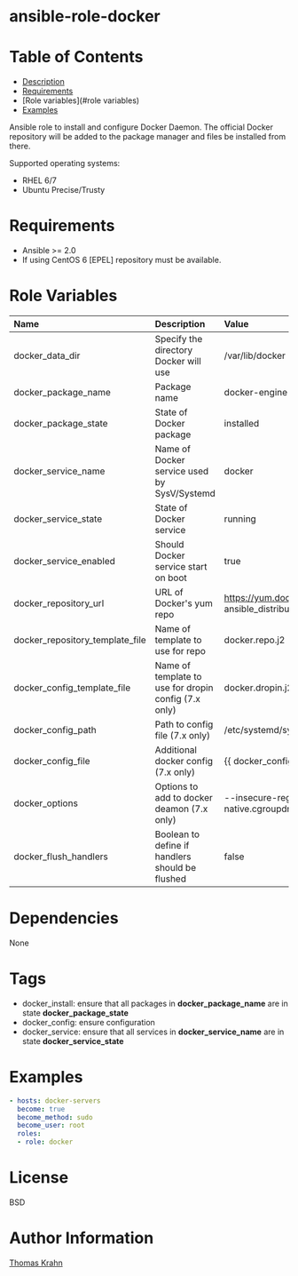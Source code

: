 ansible-role-docker
=========

# Table of Contents

- [Description](#description)
- [Requirements](#requirements)
- [Role variables](#role variables)
- [Examples](#examples)

Ansible role to install and configure Docker Daemon.
The official Docker repository will be added to the package manager and files be installed from there.

Supported operating systems:
- RHEL 6/7
- Ubuntu Precise/Trusty

# Requirements

- Ansible >= 2.0
- If using CentOS 6 [EPEL] repository must be available.

# Role Variables

| Name | Description | Value |
| :------ | :-------------- | :------ |
| docker_data_dir | Specify the directory Docker will use | /var/lib/docker |
| docker_package_name | Package name | docker-engine |
| docker_package_state | State of Docker package | installed |
| docker_service_name | Name of Docker service used by SysV/Systemd | docker |
| docker_service_state | State of Docker service | running |
| docker_service_enabled | Should Docker service start on boot | true |
| docker_repository_url | URL of Docker's yum repo | https://yum.dockerproject.org/repo/main/centos/{{ ansible_distribution_major_version }} |
| docker_repository_template_file | Name of template to use for repo | docker.repo.j2 |
| docker_config_template_file | Name of template to use for dropin config (7.x only) | docker.dropin.j2 |
| docker_config_path | Path to config file (7.x only) | /etc/systemd/system/docker.service.d |
| docker_config_file | Additional docker config (7.x only) | {{ docker_config_path }}/overrideexec.conf
| docker_options | Options to add to docker deamon (7.x only) | --insecure-registry 10.0.0.0/8 --exec-opt native.cgroupdriver=cgroupfs |
| docker_flush_handlers | Boolean to define if handlers should be flushed | false |

# Dependencies

None

# Tags
- docker_install: ensure that all packages in __docker_package_name__ are in state __docker_package_state__
- docker_config: ensure configuration
- docker_service: ensure that all services in __docker_service_name__ are in state __docker_service_state__

# Examples
```yaml
- hosts: docker-servers
  become: true
  become_method: sudo
  become_user: root
  roles:
  - role: docker
```

# License

BSD

# Author Information

[Thomas Krahn](mailto:ntbc@gmx.net)
